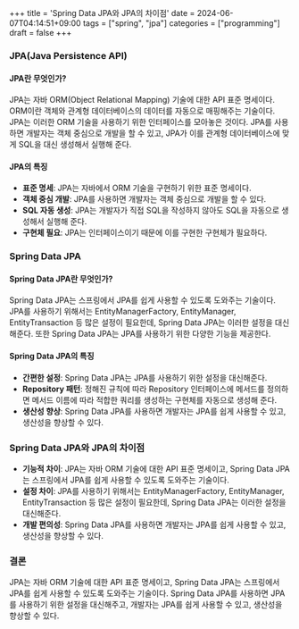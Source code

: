 +++
title = 'Spring Data JPA와 JPA의 차이점'
date = 2024-06-07T04:14:51+09:00
tags = ["spring", "jpa"]
categories = ["programming"]
draft = false
+++

### JPA(Java Persistence API)

#### JPA란 무엇인가?

JPA는 자바 ORM(Object Relational Mapping) 기술에 대한 API 표준 명세이다. ORM이란 객체와 관계형 데이터베이스의 데이터를 자동으로 매핑해주는 기술이다. JPA는 이러한 ORM 기술을 사용하기 위한 인터페이스를 모아놓은 것이다. JPA를 사용하면 개발자는 객체 중심으로 개발을 할 수 있고, JPA가 이를 관계형 데이터베이스에 맞게 SQL을 대신 생성해서 실행해 준다.

#### JPA의 특징

-   **표준 명세**: JPA는 자바에서 ORM 기술을 구현하기 위한 표준 명세이다.
-   **객체 중심 개발**: JPA를 사용하면 개발자는 객체 중심으로 개발을 할 수 있다.
-   **SQL 자동 생성**: JPA는 개발자가 직접 SQL을 작성하지 않아도 SQL을 자동으로 생성해서 실행해 준다.
-   **구현체 필요**: JPA는 인터페이스이기 때문에 이를 구현한 구현체가 필요하다.

### Spring Data JPA

#### Spring Data JPA란 무엇인가?

Spring Data JPA는 스프링에서 JPA를 쉽게 사용할 수 있도록 도와주는 기술이다. JPA를 사용하기 위해서는 EntityManagerFactory, EntityManager, EntityTransaction 등 많은 설정이 필요한데, Spring Data JPA는 이러한 설정을 대신해준다. 또한 Spring Data JPA는 JPA를 사용하기 위한 다양한 기능을 제공한다.

#### Spring Data JPA의 특징

-   **간편한 설정**: Spring Data JPA는 JPA를 사용하기 위한 설정을 대신해준다.
-   **Repository 패턴**: 정해진 규칙에 따라 Repository 인터페이스에 메서드를 정의하면 메서드 이름에 따라 적합한 쿼리를 생성하는 구현체를 자동으로 생성해 준다.
-   **생산성 향상**: Spring Data JPA를 사용하면 개발자는 JPA를 쉽게 사용할 수 있고, 생산성을 향상할 수 있다.

### Spring Data JPA와 JPA의 차이점

-   **기능적 차이**: JPA는 자바 ORM 기술에 대한 API 표준 명세이고, Spring Data JPA는 스프링에서 JPA를 쉽게 사용할 수 있도록 도와주는 기술이다.
-   **설정 차이**: JPA를 사용하기 위해서는 EntityManagerFactory, EntityManager, EntityTransaction 등 많은 설정이 필요한데, Spring Data JPA는 이러한 설정을 대신해준다.
-   **개발 편의성**: Spring Data JPA를 사용하면 개발자는 JPA를 쉽게 사용할 수 있고, 생산성을 향상할 수 있다.

### 결론

JPA는 자바 ORM 기술에 대한 API 표준 명세이고, Spring Data JPA는 스프링에서 JPA를 쉽게 사용할 수 있도록 도와주는 기술이다. Spring Data JPA를 사용하면 JPA를 사용하기 위한 설정을 대신해주고, 개발자는 JPA를 쉽게 사용할 수 있고, 생산성을 향상할 수 있다.
